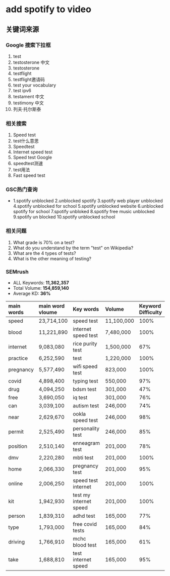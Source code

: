 # add spotify to video

## 关键词来源

### Google 搜索下拉框

1. test
2. testosterone 中文
3. testosterone
4. testflight
5. testflight邀请码
6. test your vocabulary
7. test ipv6
8. testament 中文
9. testimony 中文
10. 列夫·托尔斯泰

### 相关搜索

1. Speed test
2. test什么意思
3. Speedtest
4. Internet speed test
5. Speed test Google
6. speedtest测速
7. test用法
8. Fast speed test

### GSC热门查询

- 1.spotify unblocked
2.unblocked spotify
3.spotify web player unblocked
4.spotify unblocked for school
5.spotify unblocked website
6.unblocked spotify for school
7.spotify unbloked
8.spotify free music unblocked
9.spotify un blocked
10.spotify unblocked school

### 相关问题

1. What grade is 70% on a test?
2. What do you understand by the term "test" on Wikipedia?
3. What are the 4 types of tests?
4. What is the other meaning of testing?

### SEMrush
- ALL Keywords: **11,362,357**
- Total Volume: **154,859,140**
- Average KD: **36%**

| main words | main word vloume | Key words              | Volume     | Keyword Difficulty |
| :--------- | :--------------- | :--------------------- | :--------- | :----------------- |
| speed      | 23,714,100       | speed test             | 11,100,000 | 100%               |
| blood      | 11,221,890       | internet speed test    | 7,480,000  | 100%               |
| internet   | 9,083,080        | rice purity test       | 1,500,000  | 67%                |
| practice   | 6,252,590        | test                   | 1,220,000  | 100%               |
| pregnancy  | 5,577,490        | wifi speed test        | 823,000    | 100%               |
| covid      | 4,898,400        | typing test            | 550,000    | 97%                |
| drug       | 4,094,250        | bdsm test              | 301,000    | 47%                |
| free       | 3,690,050        | iq test                | 301,000    | 76%                |
| can        | 3,039,100        | autism test            | 246,000    | 74%                |
| near       | 2,629,670        | ookla speed test       | 246,000    | 98%                |
| permit     | 2,525,490        | personality test       | 246,000    | 85%                |
| position   | 2,510,140        | enneagram test         | 201,000    | 78%                |
| dmv        | 2,220,280        | mbti test              | 201,000    | 100%               |
| home       | 2,066,330        | pregnancy test         | 201,000    | 95%                |
| online     | 2,006,250        | speed test internet    | 201,000    | 100%               |
| kit        | 1,942,930        | test my internet speed | 201,000    | 100%               |
| person     | 1,839,310        | adhd test              | 165,000    | 77%                |
| type       | 1,793,000        | free covid tests       | 165,000    | 84%                |
| driving    | 1,766,910        | mchc blood test        | 165,000    | 61%                |
| take       | 1,688,810        | test internet speed    | 165,000    | 95%                |
